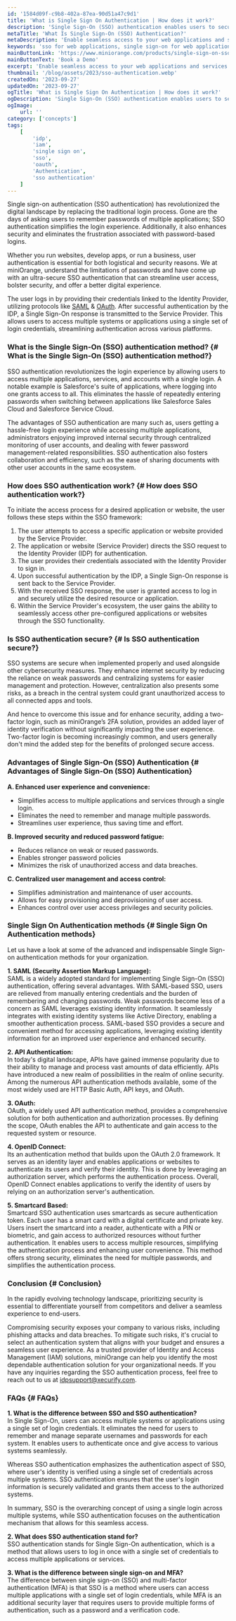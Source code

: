 ```yaml
---
id: '1584d09f-c9b8-402a-87ea-90d51a47c9d1'
title: 'What is Single Sign On Authentication | How does it work?'
description: 'Single Sign-On (SSO) authentication enables users to securely log in with a single ID across multiple independent software systems.'
metaTitle: 'What Is Single Sign-On (SSO) Authentication?'
metaDescription: 'Enable seamless access to your web applications and services by implementing Single Sign-On (SSO), empowering users to effortlessly navigate multiple apps and websites with a single set of credentials.'
keywords: 'sso for web applications, single sign-on for web applications'
mainButtonLink: 'https://www.miniorange.com/products/single-sign-on-sso#request-demo'
mainButtonText: 'Book a Demo'
excerpt: 'Enable seamless access to your web applications and services by implementing Single Sign-On (SSO), empowering users to effortlessly navigate multiple apps and websites with a single set of credentials.'
thumbnail: '/blog/assets/2023/sso-authentication.webp'
createdOn: '2023-09-27'
updatedOn: '2023-09-27'
ogTitle: 'What is Single Sign On Authentication | How does it work?'
ogDescription: 'Single Sign-On (SSO) authentication enables users to securely log in with a single ID across multiple independent software systems.'
ogImage:
    url: ''
category: ['concepts']
tags:
    [
		'idp',
        'iam',
        'single sign on',
        'sso',
        'oauth',
        'Authentication',
        'sso authentication'
    ]
---
```


Single sign-on authentication (SSO authentication) has revolutionized the digital landscape by replacing the traditional login process. Gone are the days of asking users to remember passwords of multiple applications; SSO authentication simplifies the login experience. Additionally, it also enhances security and eliminates the frustration associated with password-based logins. 

Whether you run websites, develop apps, or run a business, user authentication is essential for both logistical and security reasons. We at miniOrange, understand the limitations of passwords and have come up with an ultra-secure  SSO authentication that can streamline user access, bolster security, and offer a better digital experience.

The user logs in by providing their credentials linked to the Identity Provider, utilizing protocols like [SAML](https://plugins.miniorange.com/wordpress-single-sign-on-sso) & [OAuth](https://plugins.miniorange.com/wordpress-sso). After successful authentication by the IDP, a Single Sign-On response is transmitted to the Service Provider. This allows users to access multiple systems or applications using a single set of login credentials, streamlining authentication across various platforms.


### What is the Single Sign-On (SSO) authentication method? {# What is the Single Sign-On (SSO) authentication method?}

SSO authentication revolutionizes the login experience by allowing users to access multiple applications, services, and accounts with a single login. A notable example is Salesforce's suite of applications, where logging into one grants access to all. This eliminates the hassle of repeatedly entering passwords when switching between applications like Salesforce Sales Cloud and Salesforce Service Cloud.  

The advantages of SSO authentication are many such as, users getting a hassle-free login experience while accessing multiple applications, administrators enjoying improved internal security through centralized monitoring of user accounts, and dealing with fewer password management-related responsibilities. SSO authentication also fosters collaboration and efficiency, such as the ease of sharing documents with other user accounts in the same ecosystem.


### How does SSO authentication work? {# How does SSO authentication work?}

To initiate the access process for a desired application or website, the user follows these steps within the SSO framework:

1. The user attempts to access a specific application or website provided by the Service Provider.
2. The application or website (Service Provider) directs the SSO request to the Identity Provider (IDP) for authentication.
3. The user provides their credentials associated with the Identity Provider to sign in.
4. Upon successful authentication by the IDP, a Single Sign-On response is sent back to the Service Provider.
5. With the received SSO response, the user is granted access to log in and securely utilize the desired resource or application.
6. Within the Service Provider's ecosystem, the user gains the ability to seamlessly access other pre-configured applications or websites through the SSO functionality.

### Is SSO authentication secure? {# Is SSO authentication secure?}

SSO systems are secure when implemented properly and used alongside other cybersecurity measures. They enhance internet security by reducing the reliance on weak passwords and centralizing systems for easier management and protection. However, centralization also presents some risks, as a breach in the central system could grant unauthorized access to all connected apps and tools.

And hence to overcome this issue and for enhance security, adding a two-factor login, such as miniOrange’s 2FA solution, provides an added layer of identity verification without significantly impacting the user experience. Two-factor login is becoming increasingly common, and users generally don't mind the added step for the benefits of prolonged secure access.

### Advantages of Single Sign-On (SSO) Authentication {# Advantages of Single Sign-On (SSO) Authentication}

**A. Enhanced user experience and convenience:**

- Simplifies access to multiple applications and services through a single login.
- Eliminates the need to remember and manage multiple passwords.
- Streamlines user experience, thus saving time and effort.

**B. Improved security and reduced password fatigue:**

- Reduces reliance on weak or reused passwords.
- Enables stronger password policies 
- Minimizes the risk of unauthorized access and data breaches.

**C. Centralized user management and access control:**

- Simplifies administration and maintenance of user accounts.
- Allows for easy provisioning and deprovisioning of user access.
- Enhances control over user access privileges and security policies.


### Single Sign On Authentication methods {# Single Sign On Authentication methods}

Let us have a look at some of the advanced and indispensable Single Sign-on authentication methods for your organization. 

**1. SAML (Security Assertion Markup Language):**  
SAML is a widely adopted standard for implementing Single Sign-On (SSO) authentication, offering several advantages. With SAML-based SSO, users are relieved from manually entering credentials and the burden of remembering and changing passwords. Weak passwords become less of a concern as SAML leverages existing identity information. It seamlessly integrates with existing identity systems like Active Directory, enabling a smoother authentication process. SAML-based SSO provides a secure and convenient method for accessing applications, leveraging existing identity information for an improved user experience and enhanced security.

**2. API Authentication:**  
In today's digital landscape, APIs have gained immense popularity due to their ability to manage and process vast amounts of data efficiently. APIs have introduced a new realm of possibilities in the realm of online security. Among the numerous API authentication methods available, some of the most widely used are HTTP Basic Auth, API keys, and OAuth. 

**3. OAuth:**  
OAuth, a widely used API authentication method, provides a comprehensive solution for both authentication and authorization processes. By defining the scope, OAuth enables the API to authenticate and gain access to the requested system or resource.

**4. OpenID Connect:**  
Its an authentication method that builds upon the OAuth 2.0 framework. It serves as an identity layer and enables applications or websites to authenticate its users and verify their identity. This is done by leveraging an authorization server, which performs the authentication process. Overall, OpenID Connect enables applications to verify the identity of users by relying on an authorization server's authentication.

**5. Smartcard Based:**  
Smartcard SSO authentication uses smartcards as secure authentication token. Each user has a smart card with a digital certificate and private key. Users insert the smartcard into a reader, authenticate with a PIN or biometric, and gain access to authorized resources without further authentication. It enables users to access multiple resources, simplifying the authentication process and enhancing user convenience. This method offers strong security, eliminates the need for multiple passwords, and simplifies the authentication process. 


### Conclusion {# Conclusion}

In the rapidly evolving technology landscape, prioritizing security is essential to differentiate yourself from competitors and deliver a seamless experience to end-users.

Compromising security exposes your company to various risks, including phishing attacks and data breaches. To mitigate such risks, it's crucial to select an authentication system that aligns with your budget and ensures a seamless user experience.
As a trusted provider of Identity and Access Management (IAM) solutions, miniOrange can help you identify the most dependable authentication solution for your organizational needs. If you have any inquiries regarding the SSO authentication process, feel free to reach out to us at idpsupport@xecurify.com.

### FAQs {# FAQs}  

**1. What is the difference between SSO and SSO authentication?**  
In Single Sign-On, users can access multiple systems or applications using a single set of login credentials. It eliminates the need for users to remember and manage separate usernames and passwords for each system. It enables users to authenticate once and give access to various systems seamlessly.  

Whereas SSO authentication emphasizes the authentication aspect of SSO, where user's identity is verified using a single set of credentials across multiple systems. SSO authentication ensures that the user's login information is securely validated and grants them access to the authorized systems.  

In summary, SSO is the overarching concept of using a single login across multiple systems, while SSO authentication focuses on the authentication mechanism that allows for this seamless access.

**2. What does SSO authentication stand for?**  
SSO authentication stands for Single Sign-On authentication, which is a method that allows users to log in once with a single set of credentials to access multiple applications or services.  

**3. What is the difference between single sign-on and MFA?**  
The difference between single sign-on (SSO) and multi-factor authentication (MFA) is that SSO is a method where users can access multiple applications with a single set of login credentials, while MFA is an additional security layer that requires users to provide multiple forms of authentication, such as a password and a verification code.